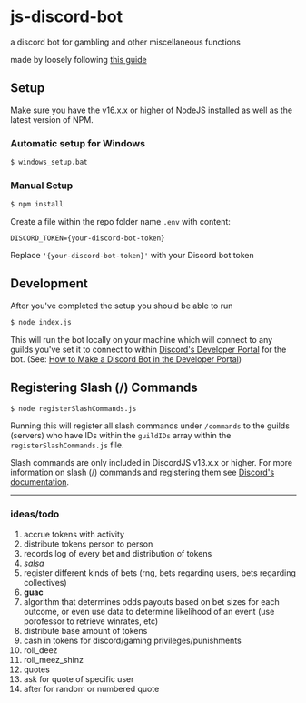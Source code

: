 # js-discord-bot
a discord bot for gambling and other miscellaneous functions

made by loosely following [this guide](https://dev.to/hypening/build-a-discord-bot-with-discord-js-v13-14mj)

## Setup
Make sure you have the v16.x.x or higher of NodeJS installed as well as the latest version of NPM.

### Automatic setup for Windows
```bash
$ windows_setup.bat
```

### Manual Setup
```bash
$ npm install
```

Create a file within the repo folder name `.env` with content:
```.env
DISCORD_TOKEN={your-discord-bot-token}
```

Replace `'{your-discord-bot-token}'` with your Discord bot token

## Development
After you've completed the setup you should be able to run
```bash
$ node index.js
```
This will run the bot locally on your machine which will connect to any guilds you've set it to connect to within [Discord's Developer Portal](http://discordapp.com/developers/applications) for the bot. (See: [How to Make a Discord Bot in the Developer Portal](https://realpython.com/how-to-make-a-discord-bot-python/#how-to-make-a-discord-bot-in-the-developer-portal))

## Registering Slash (/) Commands
```bash
$ node registerSlashCommands.js
```
Running this will register all slash commands under `/commands` to the guilds (servers) who have IDs within the `guildIDs` array within the `registerSlashCommands.js` file.

Slash commands are only included in DiscordJS v13.x.x or higher. For more information on slash (/) commands and registering them see [Discord's documentation](https://discordjs.guide/interactions/registering-slash-commands.html#guild-commands).

---

### ideas/todo
1. accrue tokens with activity
2. distribute tokens person to person
3. records log of every bet and distribution of tokens
4. *salsa*
5. register different kinds of bets (rng, bets regarding users, bets regarding collectives)
6. **guac**
7. algorithm that determines odds payouts based on bet sizes for each outcome, or even use data to determine likelihood of an event (use porofessor to retrieve winrates, etc)
8. distribute base amount of tokens
9. cash in tokens for discord/gaming privileges/punishments
10. roll_deez
11. roll_meez_shinz
12. quotes
13. ask for quote of specific user
14. after for random or numbered quote